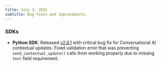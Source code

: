 ```yaml
---
title: July 3, 2025
subtitle: Bug fixes and improvements.
---
```


### SDKs

- **Python SDK**: Released [v2.6.1](https://github.com/elevenlabs/elevenlabs-python/releases) with critical bug fix for Conversational AI contextual updates. Fixed validation error that was preventing `send_contextual_update()` calls from working properly due to missing `text` field requirement.